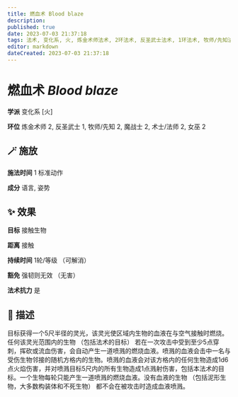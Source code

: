 ```yaml
---
title: 燃血术 Blood blaze
description: 
published: true
date: 2023-07-03 21:37:18
tags: 法术, 变化系, 火, 炼金术师法术, 2环法术, 反圣武士法术, 1环法术, 牧师/先知法术, 魔战士法术, 术士/法师法术, 女巫法术
editor: markdown
dateCreated: 2023-07-03 21:37:18
---
```


# **燃血术** *Blood blaze*

**学派** 变化系 \[火\] 

**环位** 炼金术师 2, 反圣武士 1, 牧师/先知 2, 魔战士 2, 术士/法师 2, 女巫 2

## 🪄 施放

**施法时间** 1 标准动作

**成分** 语言, 姿势

## ✨ 效果 

**目标** 接触生物 

**距离** 接触  

**持续时间** 1轮/等级 （可解消） 

**豁免** 强韧则无效 （无害）

**法术抗力** 是

## 📖 描述

目标获得一个5尺半径的灵光，该灵光使区域内生物的血液在与空气接触时燃烧。任何该灵光范围内的生物 （包括法术的目标） 若在一次攻击中受到至少5点穿刺，挥砍或流血伤害，会自动产生一道喷溅的燃烧血液。喷溅的血液会击中一名与受伤生物邻接的随机方格内的生物。喷溅的血液会对该方格内的任何生物造成1d6点火焰伤害，并对喷溅目标5尺内的所有生物造成1点溅射伤害，包括本法术的目标。一个生物每轮只能产生一道喷溅的燃烧血液。没有血液的生物 （包括泥形生物，大多数构装体和不死生物） 都不会在被攻击时造成血液喷溅。
    